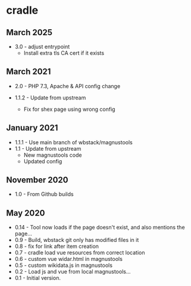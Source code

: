 # cradle

## March 2025
- 3.0 - adjust entrypoint
  - Install extra tls CA cert if it exists

## March 2021

- 2.0 - PHP 7.3, Apache & API config change

- 1.1.2 - Update from upstream
  - Fix for shex page using wrong config

## January 2021

- 1.1.1 - Use main branch of wbstack/magnustools
- 1.1 - Update from upstream
  - New magnustools code
  - Updated config

## November 2020

- 1.0 - From Github builds

## May 2020

- 0.14 - Tool now loads if the page doesn't exist, and also mentions the page...
- 0.9 - Build, wbstack git only has modified files in it
- 0.8 - fix for link after item creation
- 0.7 - cradle load vue resources from correct location
- 0.6 - custom vue widar.html in magnustools
- 0.5 - custom wikidata.js in magnustools
- 0.2 - Load js and vue from local magnustools...
- 0.1 - Initial version.